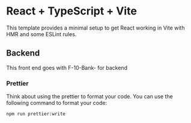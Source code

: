 # React + TypeScript + Vite

This template provides a minimal setup to get React working in Vite with HMR and some ESLint rules.

## Backend
This front end goes with F-10-Bank- for backend

### Prettier
Think about using the prettier to format your code. You can use the following command to format your code:
```bash
npm run prettier:write

